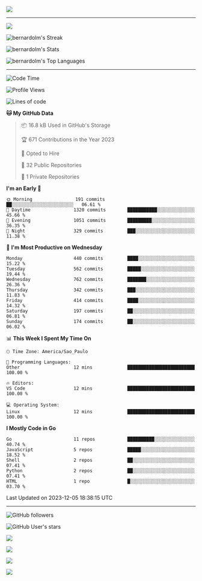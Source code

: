 <a href="https://skillicons.dev">
<img src="https://skillicons.dev/icons?theme=dark&i=bash,docker,git,go,linux,mysql,php,postgres,py,rabbitmq,redis,regex" />
</a>

---

![](http://github-profile-summary-cards.vercel.app/api/cards/profile-details?username=bernardolm&theme=prussian)

![bernardolm's Streak](https://github-readme-streak-stats.herokuapp.com/?user=bernardolm&theme=prussian&hide_border=true)
 
![bernardolm's Stats](https://github-readme-stats.vercel.app/api?username=bernardolm&theme=prussian&show_icons=true&hide_border=true&count_private=true)

![bernardolm's Top Languages](https://github-readme-stats.vercel.app/api/top-langs/?username=bernardolm&theme=prussian&show_icons=true&hide_border=true&layout=compact)

---
 
<!--START_SECTION:waka-->

![Code Time](http://img.shields.io/badge/Code%20Time-2%2C663%20hrs%2026%20mins-blue)

![Profile Views](http://img.shields.io/badge/Profile%20Views-0-blue)

![Lines of code](https://img.shields.io/badge/From%20Hello%20World%20I%27ve%20Written-3.4%20million%20lines%20of%20code-blue)

**🐱 My GitHub Data** 

> 📦 16.8 kB Used in GitHub's Storage 
 > 
> 🏆 671 Contributions in the Year 2023
 > 
> 💼 Opted to Hire
 > 
> 📜 32 Public Repositories 
 > 
> 🔑 1 Private Repositories 
 > 
**I'm an Early 🐤** 

```text
🌞 Morning                191 commits         ██░░░░░░░░░░░░░░░░░░░░░░░   06.61 % 
🌆 Daytime                1320 commits        ███████████░░░░░░░░░░░░░░   45.66 % 
🌃 Evening                1051 commits        █████████░░░░░░░░░░░░░░░░   36.35 % 
🌙 Night                  329 commits         ███░░░░░░░░░░░░░░░░░░░░░░   11.38 % 
```
📅 **I'm Most Productive on Wednesday** 

```text
Monday                   440 commits         ████░░░░░░░░░░░░░░░░░░░░░   15.22 % 
Tuesday                  562 commits         █████░░░░░░░░░░░░░░░░░░░░   19.44 % 
Wednesday                762 commits         ███████░░░░░░░░░░░░░░░░░░   26.36 % 
Thursday                 342 commits         ███░░░░░░░░░░░░░░░░░░░░░░   11.83 % 
Friday                   414 commits         ████░░░░░░░░░░░░░░░░░░░░░   14.32 % 
Saturday                 197 commits         ██░░░░░░░░░░░░░░░░░░░░░░░   06.81 % 
Sunday                   174 commits         ██░░░░░░░░░░░░░░░░░░░░░░░   06.02 % 
```


📊 **This Week I Spent My Time On** 

```text
🕑︎ Time Zone: America/Sao_Paulo

💬 Programming Languages: 
Other                    12 mins             █████████████████████████   100.00 % 

🔥 Editors: 
VS Code                  12 mins             █████████████████████████   100.00 % 

💻 Operating System: 
Linux                    12 mins             █████████████████████████   100.00 % 
```

**I Mostly Code in Go** 

```text
Go                       11 repos            ██████████░░░░░░░░░░░░░░░   40.74 % 
JavaScript               5 repos             █████░░░░░░░░░░░░░░░░░░░░   18.52 % 
Shell                    2 repos             ██░░░░░░░░░░░░░░░░░░░░░░░   07.41 % 
Python                   2 repos             ██░░░░░░░░░░░░░░░░░░░░░░░   07.41 % 
HTML                     1 repo              █░░░░░░░░░░░░░░░░░░░░░░░░   03.70 % 
```




 Last Updated on 2023-12-05 18:38:15 UTC
<!--END_SECTION:waka-->
 
---

![GitHub followers](https://img.shields.io/github/followers/bernardolm?style=for-the-badge&label=GitHub%20followers)

![GitHub User's stars](https://img.shields.io/github/stars/bernardolm?style=for-the-badge&label=GitHub%20User's%20stars)

[![](https://img.shields.io/static/v1?logo=linkedin&label=LinkedIn&message=bernardolm&color=0A66C2&style=for-the-badge)](https://www.linkedin.com/in/bernardolm)

[![](https://img.shields.io/static/v1?logo=lastdotfm&label=last.fm&message=bernardolm&color=D51007&style=for-the-badge)](https://www.last.fm/user/bernardolm)

[![](https://img.shields.io/static/v1?logo=spotify&label=spotify&message=bernardolou&color=1ED760&style=for-the-badge)](https://open.spotify.com/user/bernardolou)

[![](https://img.shields.io/static/v1?logo=awesomelists&label=My%20awesome%20stars&message=⭐⭐⭐&color=FC60A8&style=for-the-badge)](https://github.com/bernardolm/awesome-stars)
